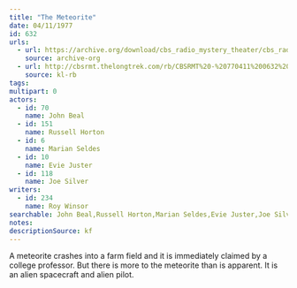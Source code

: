 ```yaml
---
title: "The Meteorite"
date: 04/11/1977
id: 632
urls: 
  - url: https://archive.org/download/cbs_radio_mystery_theater/cbs_radio_mystery_theater-0601-0650.zip/cbs_radio_mystery_theater-0601-0650%2Fcbsrmt_0632_the_meteorite.mp3
    source: archive-org
  - url: http://cbsrmt.thelongtrek.com/rb/CBSRMT%20-%20770411%200632%20The%20Meteorite_WLNH-FM_rb.mp3
    source: kl-rb
tags: 
multipart: 0
actors:  
  - id: 70
    name: John Beal  
  - id: 151
    name: Russell Horton  
  - id: 6
    name: Marian Seldes  
  - id: 10
    name: Evie Juster  
  - id: 118
    name: Joe Silver
writers:  
  - id: 234
    name: Roy Winsor
searchable: John Beal,Russell Horton,Marian Seldes,Evie Juster,Joe Silver Roy Winsor
notes: 
descriptionSource: kf
---
```

A meteorite crashes into a farm field and it is immediately claimed by a college professor. But there is more to the meteorite than is apparent. It is an alien spacecraft and alien pilot.